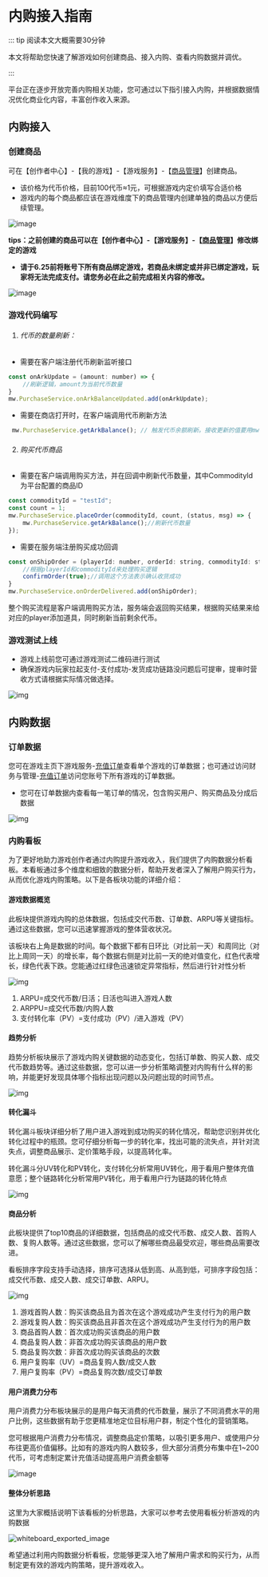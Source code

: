 # 内购接入指南

::: tip 阅读本文大概需要30分钟

本文将帮助您快速了解游戏如何创建商品、接入内购、查看内购数据并调优。

::: 


平台正在逐步开放完善内购相关功能，您可通过以下指引接入内购，并根据数据情况优化商业化内容，丰富创作收入来源。

## 内购接入

### 创建商品

可在【创作者中心】-【我的游戏】-【游戏服务】-【[商品管理]([https://portal.ark.online/#/admin/good-management](https://portal.ark.online/#/admin/game-good-management))】创建商品。

- 该价格为代币价格，目前100代币≈1元，可根据游戏内定价填写合适价格
- 游戏内的每个商品都应该在游戏维度下的商品管理内创建单独的商品以方便后续管理。

![image](https://arkimg.ark.online/image.png)


**tips：之前创建的商品可以在【创作者中心】-【游戏服务】-【[商品管理](https://portal.ark.online/#/admin/good-management)】修改绑定的游戏**

- **请于6.25前将账号下所有商品绑定游戏，若商品未绑定或并非已绑定游戏，玩家将无法完成支付。请您务必在此之前完成相关内容的修改。**

![image](https://cdn.233xyx.com/athena/online/822e0af0ad10418ba7f0d74edf2b6ba9_265528549.webp)


### 游戏代码编写

1. ###### 代币的数量刷新：

- 需要在客户端注册代币刷新监听接口

```JavaScript
const onArkUpdate = (amount: number) => {
    //刷新逻辑，amount为当前代币数量
}
mw.PurchaseService.onArkBalanceUpdated.add(onArkUpdate);
```

- 需要在商店打开时，在客户端调用代币刷新方法

```JavaScript
 mw.PurchaseService.getArkBalance(); // 触发代币余额刷新。接收更新的值要用mw.PurchaseService.onArkBalanceUpdated
```

2. ###### 购买代币商品

- 需要在客户端调用购买方法，并在回调中刷新代币数量，其中CommodityId为平台配置的商品ID

```JavaScript
const commodityId = "testId";
const count = 1;
mw.PurchaseService.placeOrder(commodityId, count, (status, msg) => {
    mw.PurchaseService.getArkBalance();//刷新代币数量
});
```

- 需要在服务端注册购买成功回调

```JavaScript
const onShipOrder = (playerId: number, orderId: string, commodityId: string, amount: number, confirmOrder: (bReceived: boolean) => void) => {
    //根据playerId和commodityId来处理购买逻辑
    confirmOrder(true);//调用这个方法表示确认收货成功
}
mw.PurchaseService.onOrderDelivered.add(onShipOrder);
```

整个购买流程是客户端调用购买方法，服务端会返回购买结果，根据购买结果来给对应的player添加道具，同时刷新当前剩余代币。

### 游戏测试上线

- 游戏上线前您可通过游戏测试二维码进行测试
- 确保游戏内玩家拉起支付-支付成功-发货成功链路没问题后可提审，提审时营收方式请根据实际情况做选择。

![img](https://arkimg.ark.online/(null)-20240617192249400.png)

## 内购数据

### 订单数据

您可在游戏主页下游戏服务-[充值订单](https://portal.ark.online/#/admin/game-order-list)查看单个游戏的订单数据；也可通过访问财务与管理-[充值订单](https://portal.ark.online/#/admin/order-list)访问您账号下所有游戏的订单数据。

- 您可在订单数据内查看每一笔订单的情况，包含购买用户、购买商品及分成后数据

![img](https://arkimg.ark.online/(null)-20240617192249434.png)

### 内购看板

为了更好地助力游戏创作者通过内购提升游戏收入，我们提供了内购数据分析看板。本看板通过多个维度和细致的数据分析，帮助开发者深入了解用户购买行为，从而优化游戏内购策略。以下是各板块功能的详细介绍：

#### 游戏数据概览

此板块提供游戏内购的总体数据，包括成交代币数、订单数、ARPU等关键指标。通过这些数据，您可以迅速掌握游戏的整体营收状况。

该板块右上角是数据的时间。每个数据下都有日环比（对比前一天）和周同比（对比上周同一天）的增长率，每个数据右侧是对比前一天的绝对值变化，红色代表增长，绿色代表下跌。您能通过红绿色迅速锁定异常指标，然后进行针对性分析

![img](https://arkimg.ark.online/(null)-20240624141928065.png)

1. ARPU=成交代币数/日活；日活也叫进入游戏人数
2. ARPPU=成交代币数/内购人数
3. 支付转化率（PV）=支付成功（PV）/进入游戏（PV）

#### 趋势分析

趋势分析板块展示了游戏内购关键数据的动态变化，包括订单数、购买人数、成交代币数趋势等。通过这些数据，您可以进一步分析策略调整对内购有什么样的影响，并能更好发现具体哪个指标出现问题以及问题出现的时间节点。

![img](https://arkimg.ark.online/(null)-20240624141928035.png)

#### 转化漏斗

转化漏斗板块详细分析了用户进入游戏到成功购买的转化情况，帮助您识别并优化转化过程中的瓶颈。您可仔细分析每一步的转化率，找出可能的流失点，并针对流失点，调整商品展示、定价策略手段，以提高转化率。

转化漏斗分UV转化和PV转化，支付转化分析常用UV转化，用于看用户整体充值意愿；整个链路转化分析常用PV转化，用于看用户行为链路的转化特点

![img](https://arkimg.ark.online/(null)-20240624141928219.png)

#### 商品分析

此板块提供了top10商品的详细数据，包括商品的成交代币数、成交人数、首购人数、复购人数等。通过这些数据，您可以了解哪些商品最受欢迎，哪些商品需要改进。

看板排序字段支持手动选择，排序可选择从低到高、从高到低，可排序字段包括：成交代币数、成交人数、成交订单数、ARPU。

![img](https://arkimg.ark.online/(null)-20240624141928367.png)

1. 游戏首购人数：购买该商品且为首次在这个游戏成功产生支付行为的用户数
2. 游戏复购人数：购买该商品且非首次在这个游戏成功产生支付行为的用户数
3. 商品首购人数：首次成功购买该商品的用户数
4. 商品复购人数：非首次成功购买该商品的用户数
5. 商品复购次数：非首次成功购买该商品的次数
6. 用户复购率（UV）=商品复购人数/成交人数
7. 用户复购率（PV）=商品复购次数/成交订单数

#### 用户消费力分布

用户消费力分布板块展示的是用户每天消费的代币数量，展示了不同消费水平的用户比例，这些数据有助于您更精准地定位目标用户群，制定个性化的营销策略。

您可根据用户消费力分布情况，调整商品定价策略，以吸引更多用户、或使用户分布往更高价值偏移。比如有的游戏内购人数较多，但大部分消费分布集中在1~200代币，可考虑制定累计充值活动提高用户消费金额等

![image](https://arkimg.ark.online/image.png)

#### 整体分析思路

这里为大家概括说明下该看板的分析思路，大家可以参考去使用看板分析游戏的内购数据

![whiteboard_exported_image](https://arkimg.ark.online/whiteboard_exported_image.png)

希望通过利用内购数据分析看板，您能够更深入地了解用户需求和购买行为，从而制定更有效的游戏内购策略，提升游戏收入。
